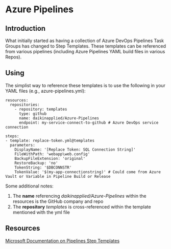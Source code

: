 # Azure Pipelines
## Introduction
What initially started as having a collection of Azure DevOps Pipelines Task Groups has changed to Step Templates.  These templates can be referenced from various pipelines (including Azure Pipelines YAML build files in various Repos).

## Using
The simplist way to reference these templates is to use the following in your YAML files (e.g., azure-pipelines.yml):

```
resources:
  repositories:
    - repository: templates
      type: github
      name: daikinapplied/Azure-Pipelines
      endpoint: my-service-connect-to-github # Azure DevOps service connection

steps:
- template: replace-token.yml@templates
  parameters:
    DisplayName: '[Replace Token: SQL Connection String]'
    FileWithPath: 'webapp\web.config'
    BackupFileExtension: 'original'
    RestoreBackup: 'no'
    TokenString: '$DBCONNSTR'
    TokenValue: '$(my-app-connectionstring)' # Could come from Azure Vault or Variable in Pipeline Build or Release
```

Some additional notes:
1. The **name** referencing *daikinapplied/Azure-Pipelines* within the resources is the GitHub company and repo
2. The **repository** *templates* is cross-referenced within the template mentioned with the yml file

## Resources
[Microsoft Documentation on Pipelines Step Templates](https://docs.microsoft.com/en-us/azure/devops/pipelines/process/templates?view=azure-devops)
